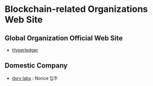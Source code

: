 # Blockchain-related Organizations Web Site

## Global Organization Official Web Site

- [Hyperledger](https://www.hyperledger.org/)

## Domestic Company

- [dsrv labs](https://www.dsrvlabs.com/) : Nonce 입주
